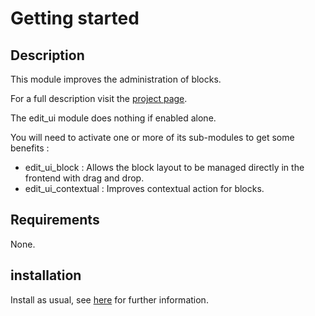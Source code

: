 # Getting started

## Description

This module improves the administration of blocks.

For a full description visit the [project page].

The edit_ui module does nothing if enabled alone.

You will need to activate one or more of its sub-modules to get some benefits :
* edit_ui_block : Allows the block layout to be managed directly in the frontend with drag and drop.
* edit_ui_contextual : Improves contextual action for blocks.  

## Requirements

None.

## installation

Install as usual, see [here][module install] for further information.

[project page]: http://drupal.org/project/edit_ui
[module install]: https://www.drupal.org/documentation/install/modules-themes/modules-8
